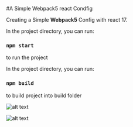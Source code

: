 #A Simple Webpack5 react Condfig

Creating a Simple **Webpack5** Config with react 17.

In the project directory, you can run:

### `npm start`

to run the project

In the project directory, you can run:

### `npm build`

to build project into build folder

![alt text](https://upload.wikimedia.org/wikipedia/commons/thumb/a/a7/React-icon.svg/2300px-React-icon.svg.png)

![alt text](https://raw.githubusercontent.com/webpack/media/master/logo/icon.png)

